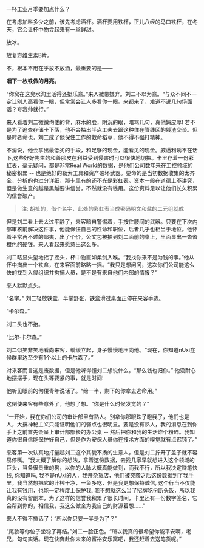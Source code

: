 一杯工业月季要加点什么？

在考虑加料多少之前，该先考虑酒杯。酒杯要用铁杯，正儿八经的马口铁杯，在冬天，它会让杯中物尝起来有一丝鲜甜。

放冰。

放复方维生素B片。

不，根本不用在乎放不放酒，最重要的是——

**咽下一枚铁做的月亮。**

“你窝在这臭水沟里活得还挺乐意。”来人微带嫌弃。刘二不以为意。“与众不同不一定让别人高看你一眼，但常常会让人多看你一眼。来都来了，难道不说几句场面话？夸我帅就行。”

来人看着刘二微微佝偻的背，麻木的脸，阴沉的眼，暗骂几句，真他妈皮厚! 若不是为了追查存储卡下落，他不会抽出半点工夫去跟这种住在管线区的残渣交谈。但是时者命也，刘二成了他保住工作的救命稻草，他不得不强打精神。

不消说，他会拿出最低劣的手段，和足够的现金，能看见的现金。威逼利诱不在话下,这些好好先生的和善脸皮在利益受到侵害时可以很快地切换。卡里存着一份彩虹表，毫无疑问，都是非常Real World的数据，是他们公司数年来在工控领域的秘密积累 -- 也是绝好的勒索工具和资产破坏武器。要命的是当初数据收集的太齐全，分析的也过分详细，那卡里有的还不光是彩虹表。资本一般在道德上不讲究，但是做生意的越是黑越要讲信誉，不然就没有钱用。这份资料足以让他们长久积累的信誉破产。

> 注: 胡扯的，借个名字，此处的彩虹表当成密码明文和盐的二元组就成

但是刘二看上去太过平静了，来客暗自警惕着，手按住腰间的武器。只要在下次内部审核前解决这件事，他能保住自己的性命和职位，后者几乎也相当于地位。他怀着平常再不过的鄙夷，出了个价。公文包被拍到刘二面前的桌上，里面显出一沓沓橙色的硬钱。来人看起来愿意出这么多。

刘二略显失望地摇了摇头，杯中物直如柔剑入喉。“我找你来不是为钱的事。”他从怀中掏出一个铁盒，在来客面前略略一摇。“我只是想问问，这次你们公司能这么快的找到入侵组织并拘捕人员，是不是有来自他们内部的情报？”

来人默默点头。

“名字。” 刘二轻放铁盒，半掌舒张，铁盒滑过桌面正停在来客手边。

“卡尔森。”

刘二头也不抬。

“比尔·卡尔森。” 

刘二似笑非笑地看向来客，缓缓立起，身子慢慢地压向他。“现在，你知道nUxi症候群里边至少有1个以上的卡尔森了。”

对来客而言这是废数据，但是他听得懂刘二想说什么。“那么钱也归你。” 他没耐心地摆摆手，现在头等要紧的事，就是时间!

他听见眼前的佝偻青年说话了。“给一半，剩下的你拿去逃命用。”

这倒使来客有些意外了，他想了想。“你是什么时候发觉的？”

“一开始，我在你们公司的审计部里有熟人。别拿你那眼珠子瞪我了，他们也是人，大搞神秘主义只能证明他们的弱点也很明显。要是没有熟人，我的消息在到你手上之前首先会呈上审计部部长的办公桌 -- 然后把你和我的生活炸个粉碎。我知道你很自信能保护好自己，但是作为安保人员你在技术方面的嗅觉就有点迟钝了。”

来客第一次认真地打量起刘二这个其貌不扬的生意人，但是刘二拧开了盖子就不容易停嘴。“我大概了解你的想法，拿着这份数据，去找几家早就想进入这个领域的巨头，当条很贵重的狗，以你的人脉大概真能做到，而我不行，所以我决定赚笔快钱, 你知道吗, 我不是nUxi的人，我开杂货店，他们被突袭之后这份数据到了我手里，我当然想把它的汁榨干净，一鱼多吃，但是我更想保持诚信, 这个行当不仅能让我有钱用，也能一定程度上保护我, 我不想就这么当了招牌吃份断头饭，所以我真的没有留副本，为了这样的信誉我积累了很长时间，卡里还有一份数字签名，它会帮到你的，相信我，我这么做全为我自己的财源着想......”

来人不得不插话了：“所以你只要一半是为了？”

“尾款等你位子坐稳了再结。”刘二一脸正色。“所以我真的很希望你能平安啊，老兄，句句实话。现在快奔赴你未来的富裕安乐窝吧，我还赶着去送笔货呢。”


